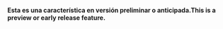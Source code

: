 <span data-ttu-id="5a8fc-101">**Esta es una característica en versión preliminar o anticipada.**</span><span class="sxs-lookup"><span data-stu-id="5a8fc-101">**This is a preview or early release feature.**</span></span>